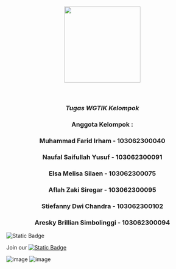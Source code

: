 <div align="center">
  <h1 align="center">
    <img src="https://media1.tenor.com/m/hQ7gBXic_mAAAAAd/gaben.gif" width="200"/> <br/>
    <br/>
  </h1> 
<h3><i>Tugas WGTIK Kelompok</i></h3>
  <h3>Anggota Kelompok : </h3>
  <h3>Muhammad Farid Irham - 103062300040 </h3>
  <h3>Naufal Saifullah Yusuf - 103062300091 </h3>
  <h3>Elsa Melisa Silaen - 103062300075 </h3>
  <h3>Aflah Zaki Siregar - 103062300095 </h3>
  <h3>Stiefanny Dwi Chandra - 103062300102 </h3>
  <h3>Aresky Brillian Simbolinggi - 103062300094 </h3>
  
</div>

![Static Badge](https://img.shields.io/badge/platfrom-Windows-blue?color=blue)


Join our [![Static Badge](https://img.shields.io/badge/Discord-blue?link=https%3A%2F%2Fdiscord.gg%2FZMHXx5QBuH)](https://discord.gg/hBCEWgpw)


![image](https://media1.tenor.com/m/X0zuUw8Rty4AAAAC/horse-torrnado-spinning.gif)
![image](https://assets.pikiran-rakyat.com/crop/0x0:0x0/1200x675/photo/2024/08/22/2922410225.jpg)
